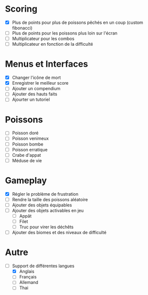 # Scoring

- [x] Plus de points pour plus de poissons pêchés en un coup (custom fibonacci)
- [ ] Plus de points pour les poissons plus loin sur l'écran
- [ ] Multiplicateur pour les combos
- [ ] Multiplicateur en fonction de la difficulté

# Menus et Interfaces

- [x] Changer l'icône de mort
- [x] Enregistrer le meilleur score
- [ ] Ajouter un compendium
- [ ] Ajouter des hauts faits
- [ ] Ajourter un tutoriel

# Poissons

- [ ] Poisson doré
- [ ] Poisson venimeux
- [ ] Poisson bombe
- [ ] Poisson erratique
- [ ] Crabe d'appat
- [ ] Méduse de vie

# Gameplay

- [x] Régler le problème de frustration
- [ ] Rendre la taille des poissons aléatoire
- [ ] Ajouter des objets équipables
- [ ] Ajouter des objets activables en jeu
    - [ ] Appât
    - [ ] Filet
    - [ ] Truc pour virer les déchêts
- [ ] Ajouter des biomes et des niveaux de difficulté

# Autre

- [ ] Support de différentes langues
    - [x] Anglais
    - [ ] Français
    - [ ] Allemand
    - [ ] Thai